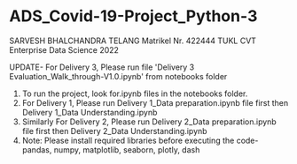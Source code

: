 # ADS_Covid-19-Project_Python-3
SARVESH BHALCHANDRA TELANG
Matrikel Nr. 422444
TUKL CVT
Enterprise Data Science 2022

UPDATE- For Delivery 3, Please run file 'Delivery 3 Evaluation_Walk_through-V1.0.ipynb' from notebooks folder

1. To run the project, look for.ipynb files in the notebooks folder.
2. For Delivery 1, Please run Delivery 1_Data preparation.ipynb file first then Delivery 1_Data Understanding.ipynb
3. Similarly For Delivery 2, Please run Delivery 2_Data preparation.ipynb file first then Delivery 2_Data Understanding.ipynb
4. Note: Please install required libraries before executing the code- pandas, numpy, matplotlib, seaborn, plotly, dash
